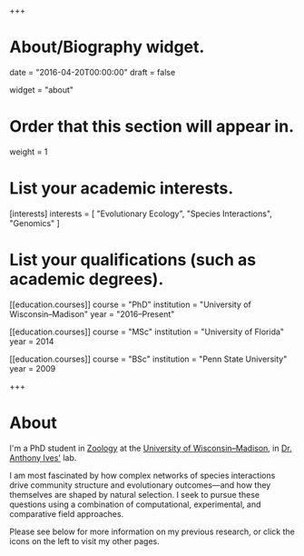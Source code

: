 +++
# About/Biography widget.

date = "2016-04-20T00:00:00"
draft = false

widget = "about"

# Order that this section will appear in.
weight = 1

# List your academic interests.
[interests]
  interests = [
    "Evolutionary Ecology",
    "Species Interactions",
    "Genomics"
  ]

# List your qualifications (such as academic degrees).
[[education.courses]]
  course = "PhD"
  institution = "University of Wisconsin–Madison"
  year = "2016–Present"

[[education.courses]]
  course = "MSc"
  institution = "University of Florida"
  year = 2014

[[education.courses]]
  course = "BSc"
  institution = "Penn State University"
  year = 2009
 
+++

# About

I'm a PhD student in [Zoology](http://zoology.wisc.edu/) at the
[University of Wisconsin–Madison](http://www.wisc.edu/), in
[Dr. Anthony Ives'](http://ives.labs.wisc.edu) lab.


I am most fascinated by how complex networks of species interactions drive community
structure and evolutionary outcomes—and how they themselves are shaped by natural
selection. I seek to pursue these questions using a combination of computational,
experimental, and comparative field approaches.

Please see below for more information on my previous research,
or click the icons on the left to visit my other pages.
